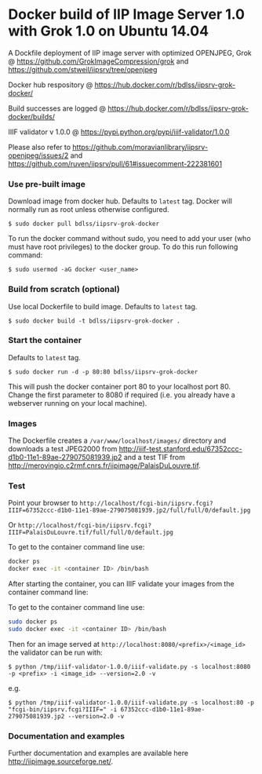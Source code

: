 Docker build of IIP Image Server 1.0 with Grok 1.0 on Ubuntu 14.04
==============================================

A Dockfile deployment of IIP image server with optimized OPENJPEG, Grok @ https://github.com/GrokImageCompression/grok and  https://github.com/stweil/iipsrv/tree/openjpeg

Docker hub respository @ https://hub.docker.com/r/bdlss/iipsrv-grok-docker/

Build successes are logged @ https://hub.docker.com/r/bdlss/iipsrv-grok-docker/builds/

IIIF validator v 1.0.0 @ https://pypi.python.org/pypi/iiif-validator/1.0.0

Please also refer to https://github.com/moravianlibrary/iipsrv-openjpeg/issues/2 and https://github.com/ruven/iipsrv/pull/61#issuecomment-222381601

### Use  pre-built image
Download image from docker hub. Defaults to `latest` tag. Docker will normally run as root unless otherwise configured.

    $ sudo docker pull bdlss/iipsrv-grok-docker

To run the docker command without sudo, you need to add your user (who must have root privileges) to the docker group. To do this run following command:

	$ sudo usermod -aG docker <user_name>

### Build from scratch (optional)
Use local Dockerfile to build image. Defaults to `latest` tag.

    $ sudo docker build -t bdlss/iipsrv-grok-docker .

### Start the container
Defaults to `latest` tag.

    $ sudo docker run -d -p 80:80 bdlss/iipsrv-grok-docker

This will push the docker container port 80 to your localhost port 80. Change the first parameter to 8080 if required (i.e. you already have a webserver running on your local machine).

### Images

The Dockerfile creates a `/var/www/localhost/images/` directory and downloads a test JPEG2000 from http://iiif-test.stanford.edu/67352ccc-d1b0-11e1-89ae-279075081939.jp2 and a test TIF from http://merovingio.c2rmf.cnrs.fr/iipimage/PalaisDuLouvre.tif.

### Test

Point your browser to `http://localhost/fcgi-bin/iipsrv.fcgi?IIIF=67352ccc-d1b0-11e1-89ae-279075081939.jp2/full/full/0/default.jpg`

Or `http://localhost/fcgi-bin/iipsrv.fcgi?IIIF=PalaisDuLouvre.tif/full/full/0/default.jpg`

To get to the container command line use:

```bash
docker ps
docker exec -it <container ID> /bin/bash
```
After starting the container, you can IIIF validate your images from the container command line:

To get to the container command line use:

```bash
sudo docker ps
sudo docker exec -it <container ID> /bin/bash
```

Then for an image served at `http://localhost:8080/<prefix>/<image_id>` the validator can be run with:

    $ python /tmp/iiif-validator-1.0.0/iiif-validate.py -s localhost:8080 -p <prefix> -i <image_id> --version=2.0 -v

e.g.

    $ python /tmp/iiif-validator-1.0.0/iiif-validate.py -s localhost:80 -p "fcgi-bin/iipsrv.fcgi?IIIF=" -i 67352ccc-d1b0-11e1-89ae-279075081939.jp2 --version=2.0 -v


### Documentation and examples

Further documentation and examples are available here http://iipimage.sourceforge.net/.
